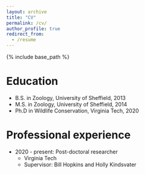 ```yaml
---
layout: archive
title: "CV"
permalink: /cv/
author_profile: true
redirect_from:
  - /resume
---
```


{% include base_path %}

Education
======
* B.S. in Zoology, University of Sheffield, 2013
* M.S. in Zoology, University of Sheffield, 2014
* Ph.D in Wildlife Conservation, Virginia Tech, 2020

Professional experience
======
* 2020 - present: Post-doctoral researcher
  * Virginia Tech
  * Supervisor: Bill Hopkins and Holly Kindsvater
  
